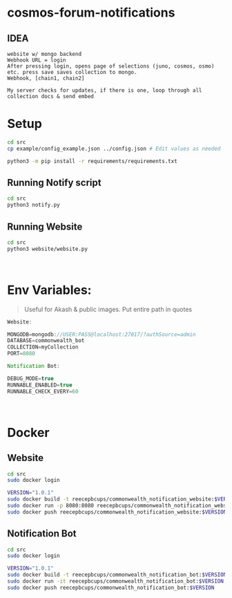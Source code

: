 # cosmos-forum-notifications

## IDEA
    website w/ mongo backend
    Webhook URL = login
    After pressing login, opens page of selections (juno, cosmos, osmo) etc. press save saves collection to mongo.
    Webhook, [chain1, chain2]

    My server checks for updates, if there is one, loop through all collection docs & send embed


# Setup
```bash
cd src
cp example/config_example.json ../config.json # Edit values as needed

python3 -m pip install -r requirements/requirements.txt
```
## Running Notify script
```bash
cd src
python3 notify.py
```
## Running Website
```bash
cd src
python3 website/website.py
```

<br>

# Env Variables:
> Useful for Akash & public images. Put entire path in quotes
```js
Website:

MONGODB=mongodb://USER:PASS@localhost:27017/?authSource=admin
DATABASE=commonwealth_bot
COLLECTION=myCollection
PORT=8080

Notification Bot:

DEBUG_MODE=true
RUNNABLE_ENABLED=true
RUNNABLE_CHECK_EVERY=60
```

<br>

# Docker
## Website
```bash
cd src
sudo docker login

VERSION="1.0.1"
sudo docker build -t reecepbcups/commonwealth_notification_website:$VERSION -f website/Dockerfile .
sudo docker run -p 8080:8080 reecepbcups/commonwealth_notification_website:$VERSION
sudo docker push reecepbcups/commonwealth_notification_website:$VERSION
```

## Notification Bot
```bash
cd src
sudo docker login

VERSION="1.0.1"
sudo docker build -t reecepbcups/commonwealth_notification_bot:$VERSION -f Dockerfile .
sudo docker run -it reecepbcups/commonwealth_notification_bot:$VERSION
sudo docker push reecepbcups/commonwealth_notification_bot:$VERSION
```